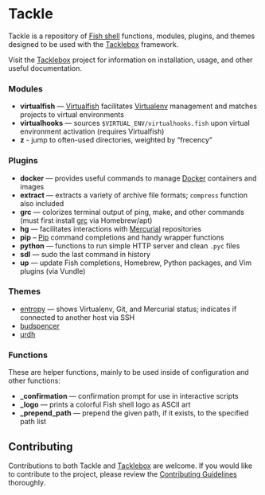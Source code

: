 # Tackle

Tackle is a repository of [Fish shell][] functions, modules, plugins, and themes designed to be used with the [Tacklebox][] framework.

Visit the [Tacklebox][] project for information on installation, usage, and other useful documentation.

### Modules

- **virtualfish** — [Virtualfish][] facilitates [Virtualenv][] management and matches projects to virtual environments
- **virtualhooks** — sources `$VIRTUAL_ENV/virtualhooks.fish` upon virtual environment activation (requires Virtualfish)
- **z** - jump to often-used directories, weighted by “frecency”

### Plugins

- **docker** — provides useful commands to manage [Docker][] containers and images
- **extract** — extracts a variety of archive file formats; `compress` function also included
- **grc** — colorizes terminal output of ping, make, and other commands (must first install [grc][] via Homebrew/apt)
- **hg** — facilitates interactions with [Mercurial][] repositories
- **pip** – [Pip][] command completions and handy wrapper functions
- **python** — functions to run simple HTTP server and clean `.pyc` files
- **sdl** — sudo the last command in history
- **up** — update Fish completions, Homebrew, Python packages, and Vim plugins (via Vundle)

### Themes

- [entropy][] — shows Virtualenv, Git, and Mercurial status; indicates if connected to another host via SSH
- [budspencer][]
- [urdh][]

### Functions

These are helper functions, mainly to be used inside of configuration and other functions:

- **_confirmation** — confirmation prompt for use in interactive scripts
- **_logo** — prints a colorful Fish shell logo as ASCII art
- **_prepend_path** — prepend the given path, if it exists, to the specified path list


## Contributing

Contributions to both Tackle and [Tacklebox][] are welcome. If you would like to contribute to the project, please review the [Contributing Guidelines][] thoroughly.

[contributing guidelines]: https://github.com/justinmayer/tackle/blob/master/Contributing.md
[docker]: http://www.docker.com/
[fish shell]: http://fishshell.com/
[grc]: http://korpus.juls.savba.sk/~garabik/software/grc.html
[Mercurial]: http://mercurial.selenic.com/
[pip]: http://pip.readthedocs.org/
[Tacklebox]: https://github.com/justinmayer/tacklebox
[virtualenv]: http://virtualenv.readthedocs.org/
[Virtualfish]: https://github.com/adambrenecki/virtualfish
[entropy]: https://github.com/justinmayer/tackle/tree/master/themes/entropy
[budspencer]: https://github.com/justinmayer/tackle/tree/master/themes/budspencer
[urdh]: https://github.com/justinmayer/tackle/tree/master/themes/urdh

